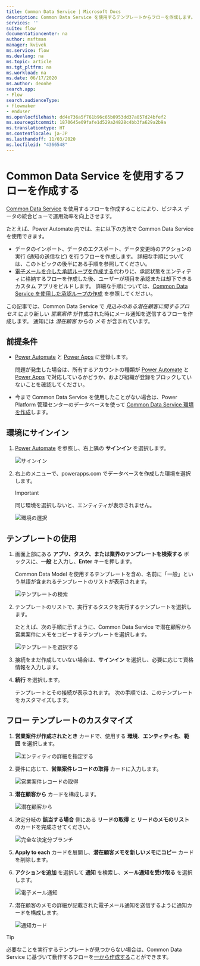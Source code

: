 ```yaml
---
title: Common Data Service | Microsoft Docs
description: Common Data Service を使用するテンプレートからフローを作成します。
services: ''
suite: flow
documentationcenter: na
author: msftman
manager: kvivek
ms.service: flow
ms.devlang: na
ms.topic: article
ms.tgt_pltfrm: na
ms.workload: na
ms.date: 06/17/2020
ms.author: deonhe
search.app:
- Flow
search.audienceType:
- flowmaker
- enduser
ms.openlocfilehash: dd4e736a5f761b96c65b0953dd37a057d24bfef2
ms.sourcegitcommit: 1870645e09fafe1d529a24828c4bb3fa629a2b9a
ms.translationtype: HT
ms.contentlocale: ja-JP
ms.lasthandoff: 11/03/2020
ms.locfileid: "4366548"
---
```

# <a name="create-a-flow-that-uses-common-data-service"></a>Common Data Service を使用するフローを作成する

[Common Data Service](https://powerapps.microsoft.com/tutorials/data-platform-intro/) を使用するフローを作成することにより、ビジネス データの統合ビューで運用効率を向上させます。 


たとえば、Power Automate 内では、主に以下の方法で Common Data Service を使用できます。

* データのインポート、データのエクスポート、データ変更時のアクションの実行 (通知の送信など) を行うフローを作成します。 詳細な手順については、このトピックの後半にある手順を参照してください。
* [電子メールを介した承認ループを作成する](wait-for-approvals.md)代わりに、承認状態をエンティティに格納するフローを作成した後、ユーザーが項目を承認または却下できるカスタム アプリをビルドします。 詳細な手順については、[Common Data Service を使用した承認ループの作成](common-data-model-approve.md) を参照してください。

この記事では、Common Data Service で *見込みのある潜在顧客に関するプロセス* により新しい *営業案件* が作成された時にメール通知を送信するフローを作成します。 通知には *潜在顧客* からの *メモ* が含まれています。

## <a name="prerequisites"></a>前提条件

* [Power Automate](https://flow.microsoft.com) と [Power Apps](https://make.powerapps.com) に登録します。
  
    問題が発生した場合は、所有するアカウントの種類が [Power Automate](sign-up-sign-in.md)  と [Power Apps](https://powerapps.microsoft.com/tutorials/signup-for-powerapps/) で対応しているかどうか、および組織が登録をブロックしていないことを確認してください。
* 今まで Common Data Service を使用したことがない場合は、Power Platform 管理センターのデータベースを使って [Common Data Service 環境を作成](https://docs.microsoft.com/power-platform/admin/create-environment#create-an-environment-with-a-database)します。

## <a name="sign-in-to-your-environment"></a>環境にサインイン

1. [Power Automate](https://flow.microsoft.com) を参照し、右上隅の **サインイン** を選択します。
   
    ![サインイン](./media/common-data-model-intro/signin-flow.png)
1. 右上のメニューで、powerapps.com でデータベースを作成した環境を選択します。
   
    >[!IMPORTANT]
    >同じ環境を選択しないと、エンティティが表示されません。
   
    ![環境の選択](./media/common-data-model-intro/select-environment.png)

## <a name="use-a-template"></a>テンプレートの使用

1. 画面上部にある **アプリ、タスク、または業界のテンプレートを検索する** ボックスに、**一般** と入力し、**Enter** キーを押します。

   Common Data Model を使用するテンプレートを含め、名前に「一般」という単語が含まれるテンプレートのリストが表示されます。
   
    ![テンプレートの検索](./media/common-data-model-intro/template-search.png)

1. テンプレートのリストで、実行するタスクを実行するテンプレートを選択します。
   
    たとえば、次の手順に示すように、Common Data Service で潜在顧客から営業案件にメモをコピーするテンプレートを選択します。
   
    ![テンプレートを選択する](./media/common-data-model-intro/select-template.png)
   
1. 接続をまだ作成していない場合は、**サインイン** を選択し、必要に応じて資格情報を入力します。
   
1. **続行** を選択します。

   テンプレートとその接続が表示されます。 次の手順では、このテンプレートをカスタマイズします。

## <a name="customize-your-flow-template"></a>フロー テンプレートのカスタマイズ

1. **営業案件が作成されたとき** カードで、使用する **環境**、**エンティティ名**、**範囲** を選択します。
   
    ![エンティティの詳細を指定する](./media/common-data-model-intro/specify-instance.png)

1. 要件に応じて、**営業案件レコードの取得** カードに入力します。
   
    ![営業案件レコードの取得](./media/common-data-model-intro/get-opportunity-record.png)

1. **潜在顧客から** カードを構成します。 
   
    ![潜在顧客から](./media/common-data-model-intro/originate-from-lead.png)

1. 決定分岐の **該当する場合** 側にある **リードの取得** と **リードのメモのリスト** のカードを完成させてください。 

   ![完全な決定分ブランチ](./media/common-data-model-intro/get-lead-list-notes.png)

1. **Apply to each** カードを展開し、**潜在顧客メモを新しいメモにコピー** カードを削除します。

1. **アクションを追加** を選択して **通知** を検索し、**メール通知を受け取る** を選択します。

   ![電子メール通知](./media/common-data-model-intro/apply-to-each.png)

1. 潜在顧客のメモの詳細が記載された電子メール通知を送信するように通知カードを構成します。

   ![通知カード](./media/common-data-model-intro/notification-card.png)


>[!TIP]
>必要なことを実行するテンプレートが見つからない場合は、Common Data Service に基づいて動作するフローを[一から作成する](get-started-logic-flow.md)ことができます。

